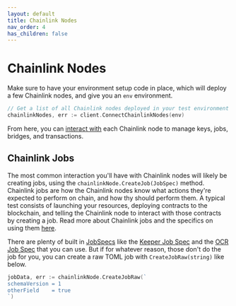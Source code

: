 ```yaml
---
layout: default
title: Chainlink Nodes
nav_order: 4
has_children: false
---
```


# Chainlink Nodes

Make sure to have your environment setup code in place, which will deploy a few Chainlink nodes, and give you an `env` environment.

```go
// Get a list of all Chainlink nodes deployed in your test environment
chainlinkNodes, err := client.ConnectChainlinkNodes(env)
```

From here, you can [interact with](https://pkg.go.dev/github.com/smartcontractkit/chainlink-testing-framework/client#Chainlink) each Chainlink node to manage keys, jobs, bridges, and transactions.

## Chainlink Jobs

The most common interaction you'll have with Chainlink nodes will likely be creating jobs, using the `chainlinkNode.CreateJob(JobSpec)` method. Chainlink jobs are how the Chainlink nodes know what actions they're expected to perform on chain, and how thy should perform them. A typical test consists of launching your resources, deploying contracts to the blockchain, and telling the Chainlink node to interact with those contracts by creating a job. Read more about Chainlink jobs and the specifics on using them [here](https://docs.chain.link/docs/jobs/).

There are plenty of built in [JobSpecs](https://pkg.go.dev/github.com/smartcontractkit/chainlink-testing-framework/client#JobSpec) like the [Keeper Job Spec](https://pkg.go.dev/github.com/smartcontractkit/chainlink-testing-framework/client#KeeperJobSpec) and the [OCR Job Spec](https://pkg.go.dev/github.com/smartcontractkit/chainlink-testing-framework/client#OCRTaskJobSpec) that you can use. But if for whatever reason, those don't do the job for you, you can create a raw TOML job with `CreateJobRaw(string)` like below.

```go
jobData, err := chainlinkNode.CreateJobRaw(`
schemaVersion = 1
otherField    = true
`)
```
